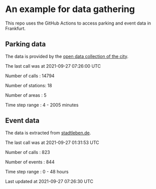 # An example for data gathering

This repo uses the GitHub Actions to access parking and event data in Frankfurt.

## Parking data
The data is provided by the [open data collection of the city](https://www.offenedaten.frankfurt.de/).

The last call was at 2021-09-27 07:26:00 UTC

Number of calls   : 14794

Number of stations:    18

Number of areas   :     5

Time step range   :     4 -  2005 minutes


## Event data
The data is extracted from [stadtleben.de](https://stadtleben.de/frankfurt/).

The last call was at 2021-09-27 01:31:53 UTC

Number of calls   : 823

Number of events  : 844

Time step range   :   0 -  48 hours


Last updated at 2021-09-27 07:26:30 UTC
